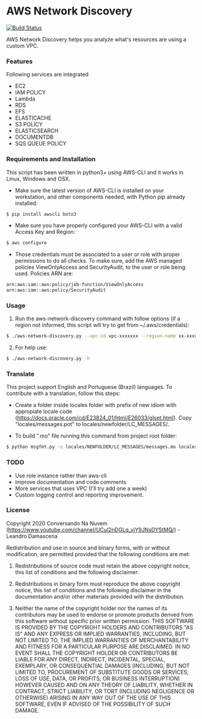 # AWS Network Discovery

[![Build Status](https://travis-ci.org/joemccann/dillinger.svg?branch=master)](https://travis-ci.org/joemccann/dillinger)

AWS Network Discovery helps you analyze what's resources are using a custom VPC.

### Features

Following services are integrated

  - EC2
  - IAM POLICY
  - Lambda
  - RDS
  - EFS 
  - ELASTICACHE
  - S3 POLICY
  - ELASTICSEARCH
  - DOCUMENTDB
  - SQS QUEUE POLICY

### Requirements and Installation

This script has been written in python3+ using AWS-CLI and it works in Linux, Windows and OSX.

- Make sure the latest version of AWS-CLI is installed on your workstation, and other components needed, with Python pip already installed:

```sh
$ pip install awscli boto3
```

- Make sure you have properly configured your AWS-CLI with a valid Access Key and Region:

```sh
$ aws configure
```

- Those credentials must be associated to a user or role with proper permissions to do all checks. To make sure, add the AWS managed policies ViewOnlyAccess and SecurityAudit, to the user or role being used. Policies ARN are:

```sh
arn:aws:iam::aws:policy/job-function/ViewOnlyAccess
arn:aws:iam::aws:policy/SecurityAudit
```

### Usage

1. Run the aws-network-discovery command with follow options (if a region not informed, this script will try to get from ~/.aws/credentials):

```sh
$ ./aws-network-discovery.py --vpc-id vpc-xxxxxxx --region-name xx-xxxx-xxx
```

2. For help use:

```sh
$ ./aws-network-discovery.py -h
```

### Translate

This project support English and Portuguese (Brazil) languages. To contribute with a translation, follow this steps:

- Create a folder inside locales folder with prefix of new idiom with appropiate locale code (https://docs.oracle.com/cd/E23824_01/html/E26033/glset.html). Copy "locales/messages.pot" to locales/newfolder/LC_MESSAGES/.

- To build ".mo" file running this command from project root folder:

```sh
$ python msgfmt.py -o locales/NEWFOLDER/LC_MESSAGES/messages.mo locales/NEWFOLDER/LC_MESSAGES/messages
```


### TODO

- Use role instance rather than aws-cli
- Improve documentation and code comments
- More services that uses VPC (I'll try add one a week)
- Custom logging control and reporting improvement.

### License

Copyright 2020 Conversando Na Nuvem (https://www.youtube.com/channel/UCuI2nDGLq_yjY9JNsDYStMQ/) - Leandro Damascena

Redistribution and use in source and binary forms, with or without modification, are permitted provided that the
following conditions are met:

1. Redistributions of source code must retain the above copyright notice, this list of conditions and the following
disclaimer.

2. Redistributions in binary form must reproduce the above copyright notice, this list of conditions and the
following disclaimer in the documentation and/or other materials provided with the distribution.

3. Neither the name of the copyright holder nor the names of its contributors may be used to endorse or promote
products derived from this software without specific prior written permission.
THIS SOFTWARE IS PROVIDED BY THE COPYRIGHT HOLDERS AND CONTRIBUTORS "AS IS" AND ANY EXPRESS OR IMPLIED WARRANTIES,
INCLUDING, BUT NOT LIMITED TO, THE IMPLIED WARRANTIES OF MERCHANTABILITY AND FITNESS FOR A PARTICULAR PURPOSE ARE
DISCLAIMED. IN NO EVENT SHALL THE COPYRIGHT HOLDER OR CONTRIBUTORS BE LIABLE FOR ANY DIRECT, INDIRECT, INCIDENTAL,
SPECIAL, EXEMPLARY, OR CONSEQUENTIAL DAMAGES (INCLUDING, BUT NOT LIMITED TO, PROCUREMENT OF SUBSTITUTE GOODS OR
SERVICES; LOSS OF USE, DATA, OR PROFITS; OR BUSINESS INTERRUPTION) HOWEVER CAUSED AND ON ANY THEORY OF LIABILITY,
WHETHER IN CONTRACT, STRICT LIABILITY, OR TORT (INCLUDING NEGLIGENCE OR OTHERWISE) ARISING IN ANY WAY OUT OF THE
USE OF THIS SOFTWARE, EVEN IF ADVISED OF THE POSSIBILITY OF SUCH DAMAGE.

